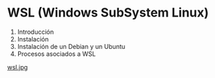 # WSL (Windows SubSystem Linux)

1. Introducción
2. Instalación
3. Instalación de un Debian y un Ubuntu
4. Procesos asociados a WSL

[wsl.jpg](wsl)
